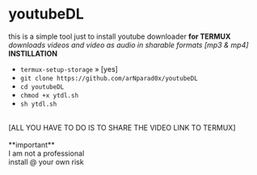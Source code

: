 # youtubeDL
this is a simple tool just to install youtube downloader **for TERMUX**<br>
*downloads videos and video as audio in sharable formats [mp3 & mp4]* <br>
**INSTILLATION**<br>
* `termux-setup-storage`
» [yes]<br>
* `git clone https://github.com/arNparad0x/youtubeDL`
* `cd youtubeDL`
* `chmod +x ytdl.sh`
* `sh ytdl.sh`
<br>
[ALL YOU HAVE TO DO IS TO SHARE THE VIDEO LINK TO TERMUX]<br>
<br>
**important** <br>
I am not a professional<br>
install @ your own risk
